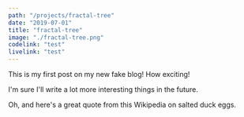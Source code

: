 ```yaml
---
path: "/projects/fractal-tree"
date: "2019-07-01"
title: "fractal-tree"
image: "./fractal-tree.png"
codelink: "test"
livelink: "test"
---
```


This is my first post on my new fake blog! How exciting!

I'm sure I'll write a lot more interesting things in the future.

Oh, and here's a great quote from this Wikipedia on salted duck eggs.